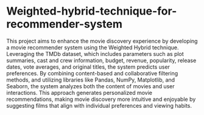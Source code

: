 # Weighted-hybrid-technique-for-recommender-system
This project aims to enhance the movie discovery experience by developing a movie recommender system using the Weighted Hybrid technique. Leveraging the TMDb dataset, which includes parameters such as plot summaries, cast and crew information, budget, revenue, popularity, release dates, vote averages, and original titles, the system predicts user preferences. By combining content-based and collaborative filtering methods, and utilizing libraries like Pandas, NumPy, Matplotlib, and Seaborn, the system analyzes both the content of movies and user interactions. This approach generates personalized movie recommendations, making movie discovery more intuitive and enjoyable by suggesting films that align with individual preferences and viewing habits.
